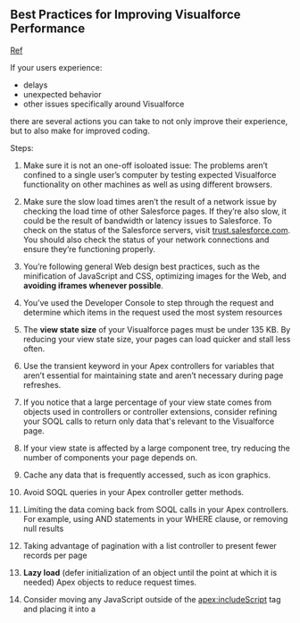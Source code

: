 ## Best Practices for Improving Visualforce Performance

[Ref](https://developer.salesforce.com/docs/atlas.en-us.pages.meta/pages/pages_best_practices_performance.htm)

 If your users experience:
 
 - delays
 - unexpected behavior
 - other issues specifically around Visualforce
  
there are several actions you can take to not only improve their experience, but to also make for improved coding.

Steps:

1. Make sure it is not an one-off isoloated issue: The problems aren’t confined to a single user’s computer by testing expected Visualforce functionality on other machines as well as using different browsers.
2. Make sure the slow load times aren’t the result of a network issue by checking the load time of other Salesforce pages. If they’re also slow, it could be the result of bandwidth or latency issues to Salesforce. To check on the status of the Salesforce servers, visit [trust.salesforce.com](https://trust.salesforce.com/en/). You should also check the status of your network connections and ensure they’re functioning properly.
3. You’re following general Web design best practices, such as the minification of JavaScript and CSS, optimizing images for the Web, and **avoiding iframes whenever possible**.
4. You’ve used the Developer Console to step through the request and determine which items in the request used the most system resources
5. The **view state size** of your Visualforce pages must be under 135 KB. By reducing your view state size, your pages can load quicker and stall less often.
6. Use the transient keyword in your Apex controllers for variables that aren’t essential for maintaining state and aren’t necessary during page refreshes.
7. If you notice that a large percentage of your view state comes from objects used in controllers or controller extensions, consider refining your SOQL calls to return only data that's relevant to the Visualforce page.
8. If your view state is affected by a large component tree, try reducing the number of components your page depends on.
9. Cache any data that is frequently accessed, such as icon graphics.
10. Avoid SOQL queries in your Apex controller getter methods.
11. Limiting the data coming back from SOQL calls in your Apex controllers. For example, using AND statements in your WHERE clause, or removing null results

12. Taking advantage of pagination with a list controller to present fewer records per page

13. **Lazy load** (defer initialization of an object until the point at which it is needed) Apex objects to reduce request times. 

14. Consider moving any JavaScript outside of the <apex:includeScript> tag and placing it into a <script> tag right before your closing <apex:page> tag. The <apex:includeScript> tag places JavaScript right before the closing <head> element; thus, Visualforce attempts to load the JavaScript before any other content on the page. However, you should only move JavaScript to the **bottom of the page** if you’re certain it **doesn’t have any adverse effects** to your page. For example, JavaScript code snippets requiring document.write or event handlers should remain in the <head> element.

15. In all cases, Visualforce pages must be under 15 MB.

16. Concurrent requests are long-running tasks that could block other pending tasks. To reduce these delays: Action methods used by <apex:actionPoller> should be lightweight. It’s a best practice to avoid performing DML, external service calls, and other resource-intensive operations in action methods called by an <apex:actionPoller>. Carefully consider the effect of your action method being called repeatedly by an <apex:actionPoller> at the interval you specify, especially if it’s used on a page that will be widely distributed, or open continuously.
17. Increase the time interval (less frequently) for calling Apex from your Visualforce page. For example, when using the <apex:actionPoller> component, you could adjust the interval attribute to 30 seconds instead of 15.
18. Move non-essential logic to an asynchronous code block using Ajax.
19. By using the with **sharing** keyword when creating your Apex controllers, you have the possibility of improving your SOQL queries by **only viewing a data set for a single user**.
20. If your page contains many fields, including large text area fields, and has master-detail relationships with other entities, **it may not display all data due to limits on the size of data returned to Visualforce pages** and batch limits. The page displays this warning: ```You requested too many fields to display. Consider removing some to prevent field values from being dropped from the display.```
21. To prevent field values from being dropped from the page, remove some fields to reduce the amount of data returned. Alternatively, you can write your own controller extensions to query child records to be displayed in the related lists.

	


